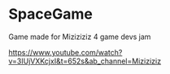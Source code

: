 # SpaceGame
Game made for Miziziziz 4 game devs jam 

https://www.youtube.com/watch?v=3IUjVXKcjxI&t=652s&ab_channel=Miziziziz

